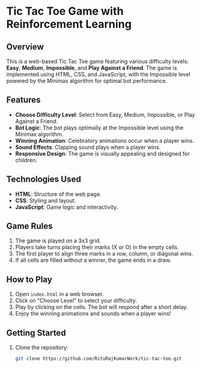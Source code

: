 # Tic Tac Toe Game with Reinforcement Learning

## Overview

This is a web-based Tic Tac Toe game featuring various difficulty levels: **Easy**, **Medium**, **Impossible**, and **Play Against a Friend**. The game is implemented using HTML, CSS, and JavaScript, with the Impossible level powered by the Minimax algorithm for optimal bot performance.

## Features

- **Choose Difficulty Level**: Select from Easy, Medium, Impossible, or Play Against a Friend.
- **Bot Logic**: The bot plays optimally at the Impossible level using the Minimax algorithm.
- **Winning Animation**: Celebratory animations occur when a player wins.
- **Sound Effects**: Clapping sound plays when a player wins.
- **Responsive Design**: The game is visually appealing and designed for children.

## Technologies Used

- **HTML**: Structure of the web page.
- **CSS**: Styling and layout.
- **JavaScript**: Game logic and interactivity.

## Game Rules

1. The game is played on a 3x3 grid.
2. Players take turns placing their marks (X or O) in the empty cells.
3. The first player to align three marks in a row, column, or diagonal wins.
4. If all cells are filled without a winner, the game ends in a draw.

## How to Play

1. Open `index.html` in a web browser.
2. Click on "Choose Level" to select your difficulty.
3. Play by clicking on the cells. The bot will respond after a short delay.
4. Enjoy the winning animations and sounds when a player wins!

## Getting Started

1. Clone the repository:
   ```bash
   git clone https://github.com/RituRajKumarWork/tic-tac-toe.git
